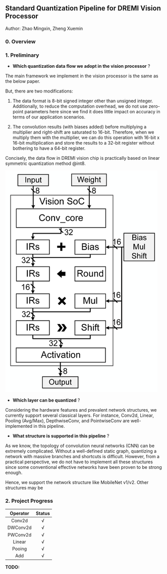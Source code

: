 ## **Standard Quantization Pipeline for DREMI Vision Processor**

Author: Zhao Mingxin, Zheng Xuemin


### **0. Overview**


### **1. Preliminary**

- **Which quantization data flow we adopt in the vision processor** ?

The main framework we implement in the vision processor is the same as the below paper.


But, there are two modifications:

1. The data format is 8-bit signed integer other than unsigned integer. Additionally,
to reduce the computation overhead, we do not use zero-point parameters here since
we find it does little impact on accuracy in terms of our application scenarios.

2. The convolution results (with biases added) before multiplying a multiplier and 
right-shift are saturated to 16-bit. Therefore, when we multiply them with the
multiplier, we can do this operation with 16-bit x 16-bit multiplication and store
the results to a 32-bit register without bothering to have a 64-bit register.


Concisely, the data flow in DREMI vision chip is practically based on linear symmetric 
quantization method @int8. 


![Data flow in DREMI vision chip](doc/pic/dataflow.png)


- **Which layer can be quantized** ?

Considering the hardware features and prevalent network structures, we currently
support several classical layers. For instance, Conv2d, Linear, Pooling (Avg/Max),
DepthwiseConv, and PointwiseConv are well-implemented in this pipeline.


- **What structure is supported in this pipeline** ?

As we know, the topology of convolution neural networks (CNN) can be extremely 
complicated. Without a well-defined static graph, quantizing a network with
massive branches and shortcuts is difficult. However, from a practical perspective,
we do not have to implement all these structures since some conventional effective
networks have been proven to be strong enough. 

Hence, we support the network structure like MobileNet v1/v2. Other structures may
be 


### 2. Project Progress


| **Operator** |  **Status**  |
|:----:|:----:|
|  Conv2d  |     √    |
|  DWConv2d  |     √    |
|  PWConv2d  |     √    |
|  Linear  |     √    |
|  Pooing  |     √    |
|   Add    |     √    |


**TODO:** 
